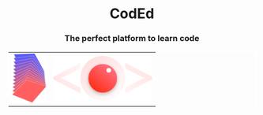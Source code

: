 <h1 style="text-align: center;">CodEd</h1>
<h3 style="text-align: center;">The perfect platform to learn code</h3>

<div>
<table style="width:100%;border: 2px solid white;text-align: center;">
  <tr>
    <td><img src="./assets/images/fool.png" alt="drawing" height="100"/></td>
    <td><img src="./assets/images/logo.png" alt="drawing" width="200"/></td>
  </tr>
</table>
</div>



